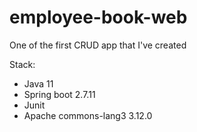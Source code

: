 # employee-book-web
One of the first CRUD app that I've created

Stack:
- Java 11
- Spring boot 2.7.11
- Junit
- Apache commons-lang3 3.12.0
